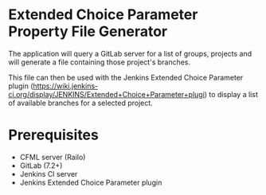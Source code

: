 Extended Choice Parameter Property File Generator
====================================================
The application will query a GitLab server for a list of groups, projects and will generate a file containing those project's branches.

This file can then be used with the Jenkins Extended Choice Parameter plugin (https://wiki.jenkins-ci.org/display/JENKINS/Extended+Choice+Parameter+plugi) to display a list of available branches for a selected project.

Prerequisites
===================================
* CFML server (Railo)
* GitLab (7.2+)
* Jenkins CI server
* Jenkins Extended Choice Parameter plugin
